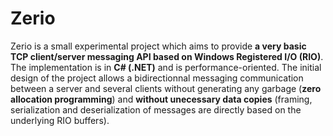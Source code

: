 # Zerio

Zerio is a small experimental project which aims to provide **a very basic TCP client/server messaging API based on Windows Registered I/O (RIO)**. The implementation is in **C# (.NET)** and is performance-oriented. The initial design of the project allows a bidirectionnal messaging communication between a server and several clients without generating any garbage (**zero allocation programming**) and **without unecessary data copies** (framing, serialization and deserialization of messages are directly based on the underlying RIO buffers).

